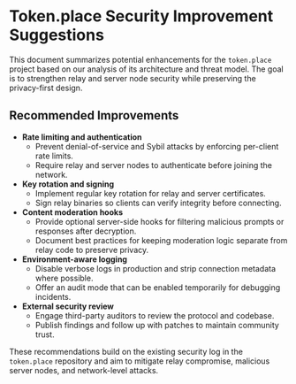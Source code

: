 # Token.place Security Improvement Suggestions

This document summarizes potential enhancements for the `token.place` project based on our analysis of its architecture and threat model. The goal is to strengthen relay and server node security while preserving the privacy-first design.

## Recommended Improvements

- **Rate limiting and authentication**
  - Prevent denial-of-service and Sybil attacks by enforcing per-client rate limits.
  - Require relay and server nodes to authenticate before joining the network.
- **Key rotation and signing**
  - Implement regular key rotation for relay and server certificates.
  - Sign relay binaries so clients can verify integrity before connecting.
- **Content moderation hooks**
  - Provide optional server-side hooks for filtering malicious prompts or responses after decryption.
  - Document best practices for keeping moderation logic separate from relay code to preserve privacy.
- **Environment-aware logging**
  - Disable verbose logs in production and strip connection metadata where possible.
  - Offer an audit mode that can be enabled temporarily for debugging incidents.
- **External security review**
  - Engage third-party auditors to review the protocol and codebase.
  - Publish findings and follow up with patches to maintain community trust.

These recommendations build on the existing security log in the `token.place` repository and aim to mitigate relay compromise, malicious server nodes, and network-level attacks.
